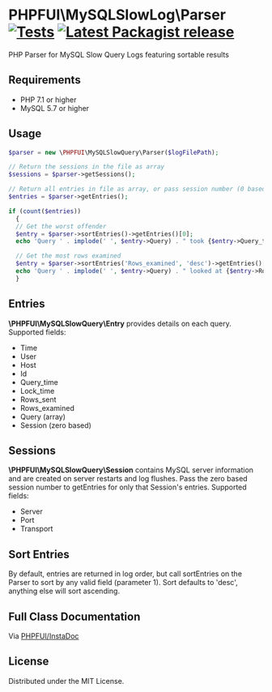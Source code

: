 # PHPFUI\MySQLSlowLog\Parser [![Tests](https://github.com/phpfui/MySQLSlowQueryParser/actions/workflows/tests.yml/badge.svg)](https://github.com/phpfui/MySQLSlowQueryParser/actions?query=workflow%3Atests) [![Latest Packagist release](https://img.shields.io/packagist/v/phpfui/mysql-slow-log-parser.svg)](https://packagist.org/packages/phpfui/mysql-slow-log-parser)

PHP Parser for MySQL Slow Query Logs featuring sortable results

## Requirements
 * PHP 7.1 or higher
 * MySQL 5.7 or higher

## Usage
~~~php
$parser = new \PHPFUI\MySQLSlowQuery\Parser($logFilePath);

// Return the sessions in the file as array
$sessions = $parser->getSessions();

// Return all entries in file as array, or pass session number (0 based)
$entries = $parser->getEntries();

if (count($entries))
  {
  // Get the worst offender
  $entry = $parser->sortEntries()->getEntries()[0];
  echo 'Query ' . implode(' ', $entry->Query) . " took {$entry->Query_time} seconds at {$entry->Time}\n";

  // Get the most rows examined
  $entry = $parser->sortEntries('Rows_examined', 'desc')->getEntries()[0];
  echo 'Query ' . implode(' ', $entry->Query) . " looked at {$entry->Rows_examined} rows\n";
  }
~~~

## Entries
**\PHPFUI\MySQLSlowQuery\Entry** provides details on each query.
Supported fields:
 * Time
 * User
 * Host
 * Id
 * Query_time
 * Lock_time
 * Rows_sent
 * Rows_examined
 * Query (array)
 * Session (zero based)

## Sessions
**\PHPFUI\MySQLSlowQuery\Session** contains MySQL server information and are created on server restarts and log flushes. Pass the zero based session number to getEntries for only that Session's entries.
Supported fields:
 * Server
 * Port
 * Transport

## Sort Entries
By default, entries are returned in log order, but call sortEntries on the Parser to sort by any valid field (parameter 1). Sort defaults to 'desc', anything else will sort ascending.

## Full Class Documentation
Via [PHPFUI/InstaDoc](http://phpfui.com/?n=PHPFUI%5CMySQLSlowQuery)

## License
Distributed under the MIT License.
